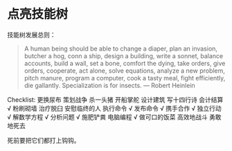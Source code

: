 # 点亮技能树


技能树发展总则：



<blockquote>A human being should be able to change a diaper, plan an invasion,  butcher a hog, conn a ship, design a building, write a sonnet, balance accounts, build a wall, set a bone, comfort the dying, take orders, give orders, cooperate, act alone, solve equations, analyze a new problem, pitch manure, program a computer, cook a tasty meal, fight efficiently, die gallantly. Specialization is for insects.
— Robert Heinlein</blockquote>




Checklist:
更换尿布
策划战争
杀一头猪
开船掌舵
设计建筑
写十四行诗
会计结算 √
粉刷砌墙
治疗脱臼
安慰临终的人
执行命令 √
发布命令 √
携手合作 √
独立行动 √
解数学方程 √
分析问题 √
施肥铲粪
电脑编程 √
做可口的饭菜
高效地战斗
勇敢地死去


死前要把它们都打上钩钩。

